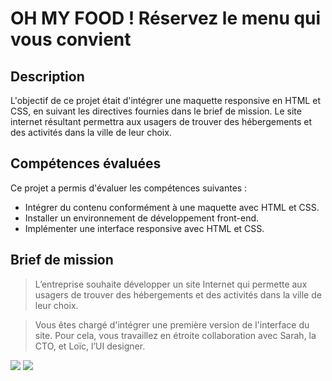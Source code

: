 # OH MY FOOD ! Réservez le menu qui vous convient


## Description

L'objectif de ce projet était d'intégrer une maquette responsive en HTML et CSS, en suivant les directives fournies dans le brief de mission. Le site internet résultant permettra aux usagers de trouver des hébergements et des activités dans la ville de leur choix.

## Compétences évaluées

Ce projet a permis d'évaluer les compétences suivantes :

- Intégrer du contenu conformément à une maquette avec HTML et CSS.
- Installer un environnement de développement front-end.
- Implémenter une interface responsive avec HTML et CSS.

## Brief de mission

> L’entreprise souhaite développer un site Internet qui permette aux usagers de trouver des hébergements et des activités dans la ville de leur choix.

> Vous êtes chargé d'intégrer une première version de l'interface du site. Pour cela, vous travaillez en étroite collaboration avec Sarah, la CTO, et Loïc, l’UI designer. 

![](https://img.shields.io/badge/CSS3-1572B6?style=for-the-badge&logo=css3&logoColor=white)
![](https://img.shields.io/badge/HTML5-E34F26?style=for-the-badge&logo=html5&logoColor=white)
